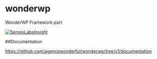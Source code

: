 # wonderwp
WonderWP Framework part

[![SensioLabsInsight](https://insight.sensiolabs.com/projects/16dde2bb-f6ce-4972-b924-1ca2e5d6f9cd/big.png)](https://insight.sensiolabs.com/projects/16dde2bb-f6ce-4972-b924-1ca2e5d6f9cd)

##Documentation

https://github.com/agencewonderful/wonderwp/tree/v1/documentation

